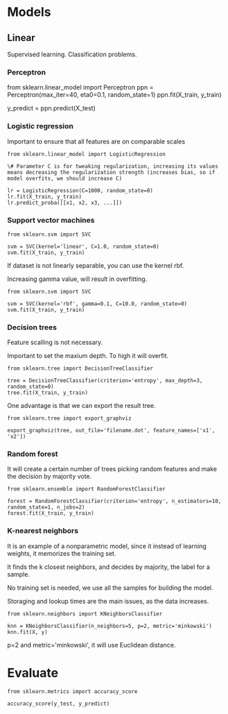 # Models

## Linear

Supervised learning. Classification problems.

### Perceptron

from sklearn.linear_model import Perceptron
ppn = Perceptron(max_iter=40, eta0=0.1, random_state=1)
ppn.fit(X_train, y_train)

y_predict = ppn.predict(X_test)

### Logistic regression

Important to ensure that all features are on comparable scales

```
from sklearn.linear_model import LogisticRegression

\# Parameter C is for tweaking regularization, increasing its values means decreasing the regularization strength (increases bias, so if model overfits, we should increase C)

lr = LogisticRegression(C=1000, random_state=0)
lr.fit(X_train, y_train)
lr.predict_proba([[x1, x2, x3, ...]])
```

### Support vector machines

```
from sklearn.svm import SVC

svm = SVC(kernel='linear', C=1.0, random_state=0)
svm.fit(X_train, y_train)
```

If dataset is not linearly separable, you can use the kernel rbf. 

Increasing gamma value, will result in overfitting.

```
from sklearn.svm import SVC

svm = SVC(kernel='rbf', gamma=0.1, C=10.0, random_state=0)
svm.fit(X_train, y_train)
```

### Decision trees

Feature scalling is not necessary. 

Important to set the maxium depth. To high it will overfit.

```
from sklearn.tree import DecisionTreeClassifier

tree = DecisionTreeClassifier(criterion='entropy', max_depth=3, random_state=0)
tree.fit(X_train, y_train)
```

One advantage is that we can export the result tree.

```
from sklearn.tree import export_graphviz

export_graphviz(tree, out_file='filename.dot', feature_names=['x1', 'x2'])
```

### Random forest

It will create a certain number of trees picking random features and make the decision by majority vote.

```
from sklearn.ensemble import RandomForestClassifier

forest = RandomForestClassifier(criterion='entropy', n_estimators=10, random_state=1, n_jobs=2)
forest.fit(X_train, y_train)
```

### K-nearest neighbors

It is an example of a nonparametric model, since it instead of learning weights, it memorizes the training set.

It finds the k closest neighbors, and decides by majority, the label for a sample.

No training set is needed, we use all the samples for building the model. 

Storaging and lookup times are the main issues, as the data increases.

```
from sklearn.neighbors import KNeighborsClassifier

knn = KNeighborsClassifier(n_neighbors=5, p=2, metric='minkowski')
knn.fit(X, y)
```

p=2 and metric='minkowski', it will use Euclidean distance.

# Evaluate

```
from sklearn.metrics import accuracy_score

accuracy_score(y_test, y_predict)
```